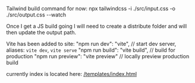 Tailwind build command for now: 
npx tailwindcss -i ./src/input.css -o ./src/output.css --watch

Once I get a JS build going I will need to create a distribute folder and will then update the output path.

Vite has been added to site:
"npm run dev": "vite", // start dev server, aliases: `vite dev`, `vite serve`
"npm run build": "vite build", // build for production
"npm run preview": "vite preview" // locally preview production build

currently index is located here: [/templates/index.html](http://localhost:3000/templates/index.html)
